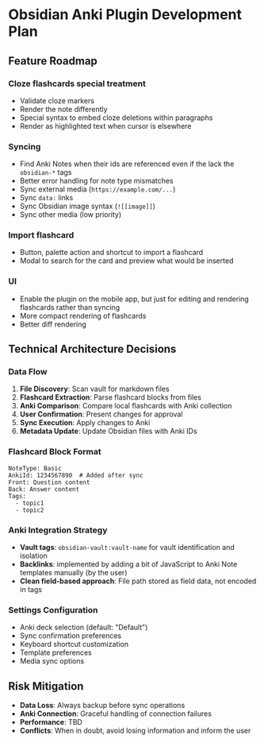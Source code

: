 # Obsidian Anki Plugin Development Plan

## Feature Roadmap

### Cloze flashcards special treatment
- Validate cloze markers
- Render the note differently
- Special syntax to embed cloze deletions within paragraphs
- Render as highlighted text when cursor is elsewhere

### Syncing
- Find Anki Notes when their ids are referenced even if the lack the `obsidian-*` tags
- Better error handling for note type mismatches
- Sync external media (`https://example.com/...`)
- Sync `data:` links
- Sync Obsidian image syntax (`![[image]]`)
- Sync other media (low priority)

### Import flashcard
- Button, palette action and shortcut to import a flashcard
- Modal to search for the card and preview what would be inserted

### UI
- Enable the plugin on the mobile app, but just for editing and rendering flashcards rather than syncing
- More compact rendering of flashcards
- Better diff rendering

## Technical Architecture Decisions

### Data Flow
1. **File Discovery**: Scan vault for markdown files
2. **Flashcard Extraction**: Parse flashcard blocks from files
3. **Anki Comparison**: Compare local flashcards with Anki collection
4. **User Confirmation**: Present changes for approval
5. **Sync Execution**: Apply changes to Anki
6. **Metadata Update**: Update Obsidian files with Anki IDs

### Flashcard Block Format
```flashcard
NoteType: Basic
AnkiId: 1234567890  # Added after sync
Front: Question content
Back: Answer content
Tags: 
  - topic1
  - topic2
```

### Anki Integration Strategy
- **Vault tags**: `obsidian-vault:vault-name` for vault identification and isolation
- **Backlinks**: implemented by adding a bit of JavaScript to Anki Note templates manually (by the user)
- **Clean field-based approach**: File path stored as field data, not encoded in tags

### Settings Configuration
- Anki deck selection (default: "Default")
- Sync confirmation preferences
- Keyboard shortcut customization
- Template preferences
- Media sync options

## Risk Mitigation
- **Data Loss**: Always backup before sync operations
- **Anki Connection**: Graceful handling of connection failures
- **Performance**: TBD
- **Conflicts**: When in doubt, avoid losing information and inform the user
